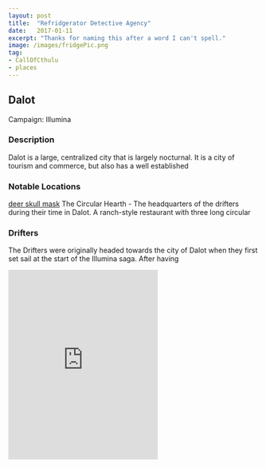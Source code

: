 ```yaml
---
layout: post
title:  "Refridgerator Detective Agency"
date:   2017-01-11
excerpt: "Thanks for naming this after a word I can't spell."
image: /images/fridgePic.png
tag:
- CallOfCthulu
- places 
---
```


## Dalot
Campaign: Illumina

### Description

Dalot is a large, centralized city that is largely nocturnal. It is a city of tourism and commerce, but also has a well established

### Notable Locations
<a href="https://drifter-handbook.github.io/1000commands" >deer skull mask</a>
The Circular Hearth - The headquarters of the drifters during their time in Dalot. A ranch-style restaurant with three long circular 

### Drifters 

The Drifters were originally headed towards the city of Dalot when they first set sail at the start of the Illumina saga. After having 

<iframe src="https://open.spotify.com/embed/playlist/6VRonw4RHda8JkNnh8TRYU" width="300" height="380" frameborder="0" allowtransparency="true" allow="encrypted-media"></iframe>
